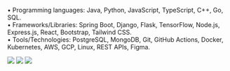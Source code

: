 • Programming languages: Java, Python, JavaScript, TypeScript, C++, Go, SQL.  
• Frameworks/Libraries: Spring Boot, Django, Flask, TensorFlow, Node.js, Express.js, React, Bootstrap, Tailwind CSS.  
• Tools/Technologies: PostgreSQL, MongoDB, Git, GitHub Actions, Docker, Kubernetes, AWS, GCP, Linux, REST APIs, Figma.  

![](http://github-profile-summary-cards.vercel.app/api/cards/profile-details?username=Qingquan-Li&theme=github)
![](http://github-profile-summary-cards.vercel.app/api/cards/stats?username=Qingquan-Li&theme=github)
![](http://github-profile-summary-cards.vercel.app/api/cards/repos-per-language?username=Qingquan-Li&theme=github)

<!--
**Qingquan-Li/Qingquan-Li** is a ✨ _special_ ✨ repository because its `README.md` (this file) appears on your GitHub profile.

Here are some ideas to get you started:

- 🔭 I’m currently working on ...
- 🌱 I’m currently learning ...
- 👯 I’m looking to collaborate on ...
- 🤔 I’m looking for help with ...
- 💬 Ask me about ...
- 📫 How to reach me: ...
- 😄 Pronouns: ...
- ⚡ Fun fact: ...
-->
